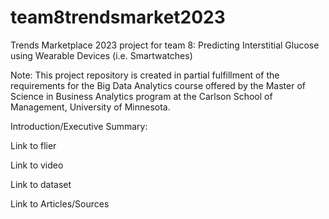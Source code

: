 # team8trendsmarket2023
Trends Marketplace 2023 project for team 8: Predicting Interstitial Glucose using Wearable Devices (i.e. Smartwatches)

Note: This project repository is created in partial fulfillment of the requirements for the Big Data Analytics course offered by the Master of Science in Business Analytics program at the Carlson School of Management, University of Minnesota.

Introduction/Executive Summary:

Link to flier

Link to video

Link to dataset

Link to Articles/Sources
